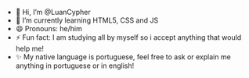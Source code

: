 - 👋 Hi, I’m @LuanCypher
- 🌱 I’m currently learning HTML5, CSS and JS 
- 😄 Pronouns: he/him
- ⚡ Fun fact: I am studying all by myself so i accept anything that would help me!
- ✨ My native language is portuguese, feel free to ask or explain me anything in portuguese or in english!

<!---
LuanCypher/LuanCypher is a ✨ special ✨ repository because its `README.md` (this file) appears on your GitHub profile.
You can click the Preview link to take a look at your changes.
--->
